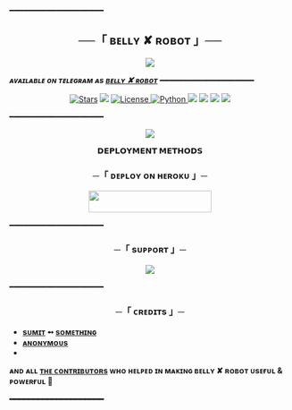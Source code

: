 ━━━━━━━━━━━━━━━━━━━━

<h2 align="center">
    ──「 ʙᴇʟʟʏ ✘ ʀᴏʙᴏᴛ 」──
</h2>

<p align="center">
  <img src="https://te.legra.ph/file/7f19efa7252d4a6f5c765.jpg">
</p>

_**ᴀᴠᴀɪʟᴀʙʟᴇ ᴏɴ ᴛᴇʟᴇɢʀᴀᴍ ᴀs [ʙᴇʟʟʏ ✘ ʀᴏʙᴏᴛ](https://t.me/belly_robot)**_
━━━━━━━━━━━━━━━━━━━━

<p align="center">
<a href="https://github.com/issu-op/FallenRobot/stargazers"><img src="https://img.shields.io/github/stars/issu-op/FallenRobot?color=black&logo=github&logoColor=black&style=for-the-badge" alt="Stars" /></a>
<a href="https://github.com/issu-op/FallenRobot/network/members"> <img src="https://img.shields.io/github/forks/issu-op/FallenRobot?color=black&logo=github&logoColor=black&style=for-the-badge" /></a>
<a href="https://github.com/issu-op/FallenRobot/blob/master/LICENSE"> <img src="https://img.shields.io/badge/License-MIT-blueviolet?style=for-the-badge" alt="License" /> </a>
<a href="https://www.python.org/"> <img src="https://img.shields.io/badge/Written%20in-Python-skyblue?style=for-the-badge&logo=python" alt="Python" /> </a>
<a href="https://pypi.org/project/Telethon/"> <img src="https://img.shields.io/pypi/v/telethon?color=white&label=telethon&logo=python&logoColor=blue&style=for-the-badge" /></a>
<a href="https://pypi.org/project/Pyrogram/"> <img src="https://img.shields.io/pypi/v/pyrogram?color=white&label=pyrogram&logo=python&logoColor=blue&style=for-the-badge" /></a>
<a href="https://github.com/issu-op/FallenRobot"> <img src="https://img.shields.io/github/repo-size/issu-op/FallenRobot?color=skyblue&logo=github&logoColor=blue&style=for-the-badge" /></a>
<a href="https://github.com/issu-op/FallenRobot/commits/issu-op"> <img src="https://img.shields.io/github/last-commit/issu-op/FallenRobot?color=black&logo=github&logoColor=black&style=for-the-badge" /></a>
</p>

━━━━━━━━━━━━━━━━━━━━

<p align="center">
  <img src="https://te.legra.ph/file/f7147014358327063bc7b.jpg">
</p>

<p align="center">
<b>𝗗𝗘𝗣𝗟𝗢𝗬𝗠𝗘𝗡𝗧 𝗠𝗘𝗧𝗛𝗢𝗗𝗦</b>
</p>

<h3 align="center">
    ─「 ᴅᴇᴩʟᴏʏ ᴏɴ ʜᴇʀᴏᴋᴜ 」─
</h3>

<p align="center"><a href="https://dashboard.heroku.com/new?template=https://github.com/AnonymousR1025/FallenRobot"> <img src="https://img.shields.io/badge/Deploy%20On%20Heroku-black?style=for-the-badge&logo=heroku" width="220" height="38.45"/></a></p>

━━━━━━━━━━━━━━━━━━━━

<h3 align="center">
    ─「 sᴜᴩᴩᴏʀᴛ 」─
</h3>

<p align="center">
<a href="https://telegram.me/lockroom><img src="https://img.shields.io/badge/-Support%20Group-blue.svg?style=for-the-badge&logo=Telegram"></a>
</p>
<p align="center">
<a href="https://telegram.me/Kya_rakhu_smjh_nhi_aa_rha"><img src="https://img.shields.io/badge/%20Sumit-blue.svg?style=for-the-badge&logo=Telegram"></a>
</p>

━━━━━━━━━━━━━━━━━━━━

<h3 align="center">
    ─「 ᴄʀᴇᴅɪᴛs 」─
</h3>

- <b>[sᴜᴍɪᴛ](https://github.com/issu-op)  ➻  [sᴏᴍᴇᴛʜɪɴɢ](https://github.com/issu-op/FallenRobot) </b>
- <b>[ᴀɴᴏɴʏᴍᴏᴜs](https://github.com/Anonymous)
- 
<b>ᴀɴᴅ ᴀʟʟ [ᴛʜᴇ ᴄᴏɴᴛʀɪʙᴜᴛᴏʀs](https://github.com/AnonymousR1025/FallenRobot/graphs/contributors) ᴡʜᴏ ʜᴇʟᴩᴇᴅ ɪɴ ᴍᴀᴋɪɴɢ ʙᴇʟʟʏ ✘ ʀᴏʙᴏᴛ ᴜsᴇғᴜʟ & ᴩᴏᴡᴇʀғᴜʟ 🖤 </b>

━━━━━━━━━━━━━━━━━━━━
